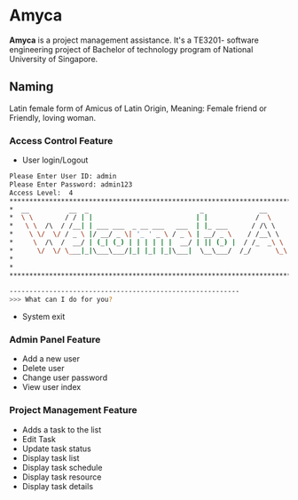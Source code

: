 # Amyca
**Amyca** is a project management assistance. 
It's a TE3201- software engineering project of Bachelor of technology program of National University of Singapore.

## Naming
Latin female form of Amicus of Latin Origin, Meaning: Female friend or Friendly, loving woman. 

### Access Control Feature
* User login/Logout
```bash
Please Enter User ID: admin
Please Enter Password: admin123
Access Level:  4
*****************************************************************************************************
*  __          __  _                            _              __                      _            * 
*  \ \        / / | |                          | |            /  \                    | |           *
*   \ \  /\  / /__| | ___ ___  _ __ ___   ___  | |_ ___      / /\ \    _ __ ___  _   _| |  _  ___   *
*    \ \/  \/ / _ \ |/ __/ _ \| '_ ' _ \ / _ \ | __/ _ \    / /__\ \  | '_ ' _ \| | | | |/ / /__ \  *
*     \  /\  /  __/ | (_| (_) | | | | | |  __/ | || (_) |  / /_  _\ \ | | | | | | |_| | | /  _ _) | *
*      \/  \/ \___|_|\___\___/|_| |_| |_|\___|  \__\___/  /_/      \_\|_| |_| |_|\__, |_|\_\ \___/  *
*                                                                                 __/ |             *
*                                                                                |___/              *
***************************************************************************************************** 

----------------------------------------------------------
>>> What can I do for you?
```



* System exit

### Admin Panel Feature
* Add a new user
* Delete user
* Change user password
* View user index 

### Project Management Feature
* Adds a task to the list
* Edit Task
* Update task status
* Display task list
* Display task schedule
*  Display task resource 
* Display task details 



